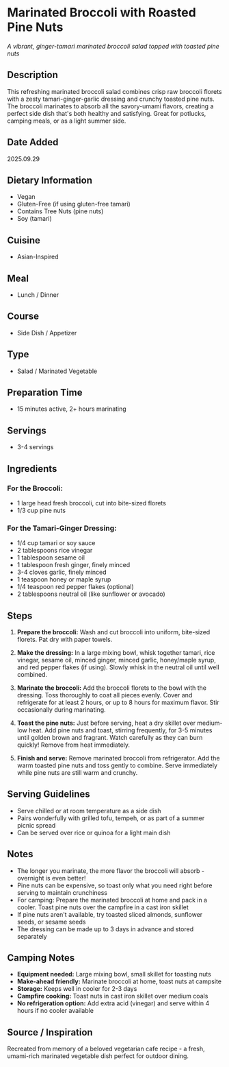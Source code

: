 # Marinated Broccoli with Roasted Pine Nuts
*A vibrant, ginger-tamari marinated broccoli salad topped with toasted pine nuts*

## Description
This refreshing marinated broccoli salad combines crisp raw broccoli florets with a zesty tamari-ginger-garlic dressing and crunchy toasted pine nuts. The broccoli marinates to absorb all the savory-umami flavors, creating a perfect side dish that's both healthy and satisfying. Great for potlucks, camping meals, or as a light summer side.

## Date Added
2025.09.29

## Dietary Information
- Vegan
- Gluten-Free (if using gluten-free tamari)
- Contains Tree Nuts (pine nuts)
- Soy (tamari)

## Cuisine
- Asian-Inspired

## Meal
- Lunch / Dinner

## Course
- Side Dish / Appetizer

## Type
- Salad / Marinated Vegetable

## Preparation Time
- 15 minutes active, 2+ hours marinating

## Servings
- 3-4 servings

## Ingredients
### For the Broccoli:
- 1 large head fresh broccoli, cut into bite-sized florets
- 1/3 cup pine nuts

### For the Tamari-Ginger Dressing:
- 1/4 cup tamari or soy sauce
- 2 tablespoons rice vinegar
- 1 tablespoon sesame oil
- 1 tablespoon fresh ginger, finely minced
- 3-4 cloves garlic, finely minced
- 1 teaspoon honey or maple syrup
- 1/4 teaspoon red pepper flakes (optional)
- 2 tablespoons neutral oil (like sunflower or avocado)

## Steps
1. **Prepare the broccoli:** Wash and cut broccoli into uniform, bite-sized florets. Pat dry with paper towels.

2. **Make the dressing:** In a large mixing bowl, whisk together tamari, rice vinegar, sesame oil, minced ginger, minced garlic, honey/maple syrup, and red pepper flakes (if using). Slowly whisk in the neutral oil until well combined.

3. **Marinate the broccoli:** Add the broccoli florets to the bowl with the dressing. Toss thoroughly to coat all pieces evenly. Cover and refrigerate for at least 2 hours, or up to 8 hours for maximum flavor. Stir occasionally during marinating.

4. **Toast the pine nuts:** Just before serving, heat a dry skillet over medium-low heat. Add pine nuts and toast, stirring frequently, for 3-5 minutes until golden brown and fragrant. Watch carefully as they can burn quickly! Remove from heat immediately.

5. **Finish and serve:** Remove marinated broccoli from refrigerator. Add the warm toasted pine nuts and toss gently to combine. Serve immediately while pine nuts are still warm and crunchy.

## Serving Guidelines
- Serve chilled or at room temperature as a side dish
- Pairs wonderfully with grilled tofu, tempeh, or as part of a summer picnic spread
- Can be served over rice or quinoa for a light main dish

## Notes
- The longer you marinate, the more flavor the broccoli will absorb - overnight is even better!
- Pine nuts can be expensive, so toast only what you need right before serving to maintain crunchiness
- For camping: Prepare the marinated broccoli at home and pack in a cooler. Toast pine nuts over the campfire in a cast iron skillet
- If pine nuts aren't available, try toasted sliced almonds, sunflower seeds, or sesame seeds
- The dressing can be made up to 3 days in advance and stored separately

## Camping Notes
- **Equipment needed:** Large mixing bowl, small skillet for toasting nuts
- **Make-ahead friendly:** Marinate broccoli at home, toast nuts at campsite
- **Storage:** Keeps well in cooler for 2-3 days
- **Campfire cooking:** Toast nuts in cast iron skillet over medium coals
- **No refrigeration option:** Add extra acid (vinegar) and serve within 4 hours if no cooler available

## Source / Inspiration
Recreated from memory of a beloved vegetarian cafe recipe - a fresh, umami-rich marinated vegetable dish perfect for outdoor dining.
